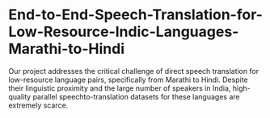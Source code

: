 # End-to-End-Speech-Translation-for-Low-Resource-Indic-Languages-Marathi-to-Hindi
Our project addresses the critical challenge of direct speech translation for low-resource language pairs, specifically from Marathi to Hindi. Despite their linguistic proximity and the large number of speakers in India, high-quality parallel speechto-translation datasets for these languages are extremely scarce.
